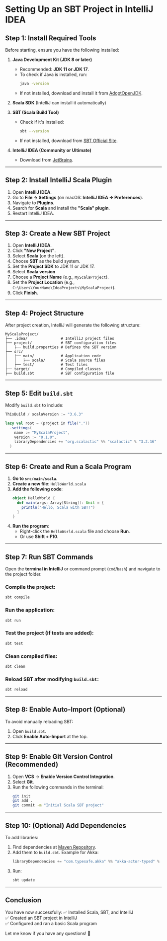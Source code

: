 # Setting Up an SBT Project in IntelliJ IDEA

## **Step 1: Install Required Tools**
Before starting, ensure you have the following installed:

1. **Java Development Kit (JDK 8 or later)**
   - Recommended: **JDK 11 or JDK 17**.
   - To check if Java is installed, run:
     ```sh
     java -version
     ```
   - If not installed, download and install it from [AdoptOpenJDK](https://adoptopenjdk.net/).

2. **Scala SDK** (IntelliJ can install it automatically)

3. **SBT (Scala Build Tool)**
   - Check if it's installed:
     ```sh
     sbt --version
     ```
   - If not installed, download from [SBT Official Site](https://www.scala-sbt.org/).

4. **IntelliJ IDEA (Community or Ultimate)**
   - Download from [JetBrains](https://www.jetbrains.com/idea/download/).

---

## **Step 2: Install IntelliJ Scala Plugin**
1. Open **IntelliJ IDEA**.
2. Go to **File → Settings** (on macOS: **IntelliJ IDEA → Preferences**).
3. Navigate to **Plugins**.
4. Search for **Scala** and install the **"Scala" plugin**.
5. Restart IntelliJ IDEA.

---

## **Step 3: Create a New SBT Project**
1. Open **IntelliJ IDEA**.
2. Click **"New Project"**.
3. Select **Scala** (on the left).
4. Choose **SBT** as the build system.
5. Set the **Project SDK** to JDK 11 or JDK 17.
6. Select **Scala version**
7. Choose a **Project Name** (e.g., `MyScalaProject`).
8. Set the **Project Location** (e.g., `C:\Users\YourName\IdeaProjects\MyScalaProject`).
9. Click **Finish**.

---

## **Step 4: Project Structure**
After project creation, IntelliJ will generate the following structure:
```
MyScalaProject/
├── .idea/               # IntelliJ project files
├── project/             # SBT configuration files
│   ├── build.properties # Defines the SBT version
├── src/
│   ├── main/            # Application code
│   │   ├── scala/       # Scala source files
│   ├── test/            # Test files
├── target/              # Compiled classes
├── build.sbt            # SBT configuration file
```

---

## **Step 5: Edit `build.sbt`**
Modify `build.sbt` to include:
```scala
ThisBuild / scalaVersion := "3.6.3"

lazy val root = (project in file("."))
  .settings(
    name := "MyScalaProject",
    version := "0.1.0",
    libraryDependencies += "org.scalactic" %% "scalactic" % "3.2.16"
  )
```

---

## **Step 6: Create and Run a Scala Program**
1. **Go to `src/main/scala`**.
2. **Create a new file**: `HelloWorld.scala`
3. **Add the following code**:
   ```scala
   object HelloWorld {
     def main(args: Array[String]): Unit = {
       println("Hello, Scala with SBT!")
     }
   }
   ```
4. **Run the program**:
   - Right-click the `HelloWorld.scala` file and choose **Run**.
   - Or use **Shift + F10**.

---

## **Step 7: Run SBT Commands**
Open the **terminal in IntelliJ** or command prompt (`cmd`/`bash`) and navigate to the project folder.

### **Compile the project**:
```sh
sbt compile
```

### **Run the application**:
```sh
sbt run
```

### **Test the project** (if tests are added):
```sh
sbt test
```

### **Clean compiled files**:
```sh
sbt clean
```

### **Reload SBT after modifying `build.sbt`**:
```sh
sbt reload
```

---

## **Step 8: Enable Auto-Import (Optional)**
To avoid manually reloading SBT:
1. Open `build.sbt`.
2. Click **Enable Auto-Import** at the top.

---

## **Step 9: Enable Git Version Control (Recommended)**
1. Open **VCS** → **Enable Version Control Integration**.
2. Select **Git**.
3. Run the following commands in the terminal:
   ```sh
   git init
   git add .
   git commit -m "Initial Scala SBT project"
   ```

---

## **Step 10: (Optional) Add Dependencies**
To add libraries:
1. Find dependencies at [Maven Repository](https://mvnrepository.com/).
2. Add them to `build.sbt`. Example for Akka:
   ```scala
   libraryDependencies += "com.typesafe.akka" %% "akka-actor-typed" % "2.8.0"
   ```
3. Run:
   ```sh
   sbt update
   ```

---

## **Conclusion**
You have now successfully:
✅ Installed Scala, SBT, and IntelliJ  
✅ Created an SBT project in IntelliJ  
✅ Configured and ran a basic Scala program  

Let me know if you have any questions! 🚀
